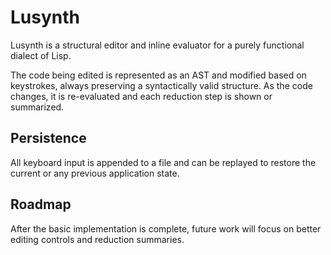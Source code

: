 # Lusynth
Lusynth is a structural editor and inline evaluator for a purely functional dialect of Lisp.

The code being edited is represented as an AST and modified based on keystrokes, always preserving a syntactically valid structure. As the code changes, it is re-evaluated and each reduction step is shown or summarized.

## Persistence
All keyboard input is appended to a file and can be replayed to restore the current or any previous application state.

## Roadmap
After the basic implementation is complete, future work will focus on better editing controls and reduction summaries.
